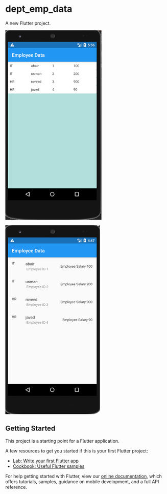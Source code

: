# dept_emp_data

A new Flutter project.

![A Flutter Resources App using Futter ](https://github.com/abair341/flutter_Employee_Data_card_listview_api/blob/master/dept_emp_card_list.png?raw=true)

![A Flutter Resources App using Futter ](https://github.com/abair341/flutter_Employee_Data_card_listview_api/blob/master/flutter_Employee_Data_listview_api.png?raw=true)

## Getting Started

This project is a starting point for a Flutter application.

A few resources to get you started if this is your first Flutter project:

- [Lab: Write your first Flutter app](https://flutter.dev/docs/get-started/codelab)
- [Cookbook: Useful Flutter samples](https://flutter.dev/docs/cookbook)

For help getting started with Flutter, view our
[online documentation](https://flutter.dev/docs), which offers tutorials,
samples, guidance on mobile development, and a full API reference.

